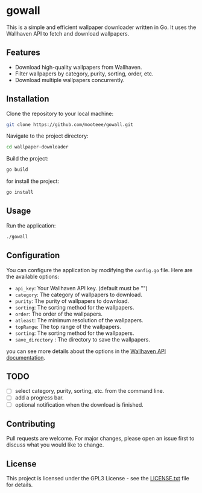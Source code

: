 # gowall

This is a simple and efficient wallpaper downloader written in Go. It uses the Wallhaven API to fetch and download wallpapers.

## Features

- Download high-quality wallpapers from Wallhaven.
- Filter wallpapers by category, purity, sorting, order, etc.
- Download multiple wallpapers concurrently.

## Installation

Clone the repository to your local machine:

```bash
git clone https://github.com/mooteee/gowall.git
```

Navigate to the project directory:

```bash
cd wallpaper-downloader
```

Build the project:

```bash
go build
```

for install the project:

```bash
go install
```

## Usage

Run the application:

```bash
./gowall
```

## Configuration

You can configure the application by modifying the `config.go` file. Here are the available options:

- `api_key`: Your Wallhaven API key. (default must be "")
- `category`: The category of wallpapers to download.
- `purity`: The purity of wallpapers to download.
- `sorting`: The sorting method for the wallpapers.
- `order`: The order of the wallpapers.
- `atleast`: The minimum resolution of the wallpapers.
- `topRange`: The top range of the wallpapers.
- `sorting`: The sorting method for the wallpapers.
- `save_directory` : The directory to save the wallpapers.

you can see more details about the options in the [Wallhaven API documentation](https://wallhaven.cc/help/api).

## TODO

- [ ] select category, purity, sorting, etc. from the command line.
- [ ] add a progress bar.
- [ ] optional notification when the download is finished.

## Contributing

Pull requests are welcome. For major changes, please open an issue first to discuss what you would like to change.

## License

This project is licensed under the GPL3 License - see the [LICENSE.txt](LICENSE.txt) file for details.
